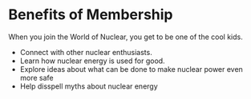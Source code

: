 # Benefits of Membership

When you join the World of Nuclear, you get to be one of the cool kids.

- Connect with other nuclear enthusiasts.
- Learn how nuclear energy is used for good.
- Explore ideas about what can be done to make nuclear power even more safe
- Help disspell myths about nuclear energy

